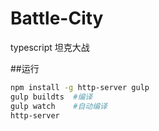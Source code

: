 # Battle-City
typescript 坦克大战

##运行
```bash
npm install -g http-server gulp
gulp buildts  #编译
gulp watch    #自动编译
http-server
```